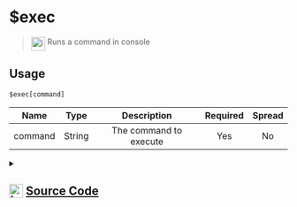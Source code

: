 # $exec
> <img align="top" src="https://upload.wikimedia.org/wikipedia/commons/thumb/e/e4/Infobox_info_icon.svg/160px-Infobox_info_icon.svg.png?20150409153300" alt="image" width="25" height="auto"> Runs a command in console
## Usage
```
$exec[command]
```
| Name | Type | Description | Required | Spread
| :---: | :---: | :---: | :---: | :---: |
command | String | The command to execute | Yes | No
<details>
<summary>
    
## <img align="top" src="https://cdn4.iconfinder.com/data/icons/iconsimple-logotypes/512/github-512.png" alt="image" width="25" height="auto">  [Source Code](https://github.com/tryforge/ForgeScript-V2/blob/main/src/native/exec.ts)
    
</summary>
    
```ts
import { execSync } from "child_process"
import { ArgType, ErrorType, NativeFunction, Return } from "../structures"

export default new NativeFunction({
    name: "$exec",
    version: "1.0.0",
    brackets: true,
    description: "Runs a command in console",
    unwrap: true,
    args: [
        {
            name: "command",
            description: "The command to execute",
            rest: false,
            type: ArgType.String,
            required: true,
        },
    ],
    async execute(_, [command]) {
        try {
            const exec = await execSync(command, { encoding: "utf-8" })
            return this.success(exec)
        } catch (error: any) {
            return this.err(this.error(ErrorType.Custom, (error as Error).message))
        }
    },
})

```
    
</details>
